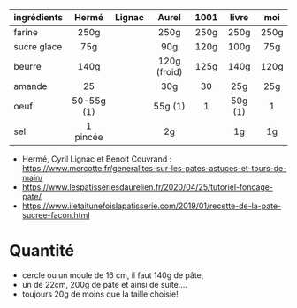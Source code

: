 | ingrédients |   Hermé    | Lignac |    Aurel     | 1001 |  livre  | moi  |
| :---------- | :--------: | :----: | :----------: | :--: | :-----: | :--: |
| farine      |    250g    |        |     250g     | 250g |  250g   | 250g |
| sucre glace |    75g     |        |     90g      | 120g |  100g   | 75g  |
| beurre      |    140g    |        | 120g (froid) | 125g |  140g   | 120g |
| amande      |     25     |        |     30g      |  30  |   25g   | 25g  |
| oeuf        | 50-55g (1) |        |   55g (1)    |  1   | 50g (1) |  1   |
| sel         |  1 pincée  |        |      2g      |      |   1g    |  1g  |

- Hermé, Cyril Lignac et Benoit Couvrand : https://www.mercotte.fr/generalites-sur-les-pates-astuces-et-tours-de-main/
- https://www.lespatisseriesdaurelien.fr/2020/04/25/tutoriel-foncage-pate/
- https://www.iletaitunefoislapatisserie.com/2019/01/recette-de-la-pate-sucree-facon.html

# Quantité
- cercle ou un moule de 16 cm, il faut 140g de pâte, 
- un de 22cm, 200g de pâte et ainsi de suite….
- toujours 20g de moins que la taille choisie!